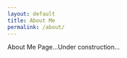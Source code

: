 ```yaml
---
layout: default
title: About Me
permalink: /about/
---
```



About Me Page...Under construction...

